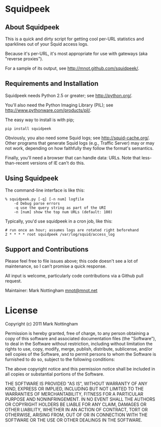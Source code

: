 
# Squidpeek

## About Squidpeek

This is a quick and dirty script for getting cool per-URL statistics and sparklines out of your Squid access logs.

Because it's per-URL, it's most appropriate for use with gateways (aka "reverse proxies").

For a sample of its output, see <http://mnot.github.com/squidpeek/>.
  

## Requirements and Installation

Squidpeek needs Python 2.5 or greater; see <http://python.org/>. 

You'll also need the Python Imaging Library (PIL); see <http://www.pythonware.com/products/pil/>.

The easy way to install is with pip;

    pip install squidpeek

Obviously, you also need some Squid logs; see <http://squid-cache.org/>. Other programs that generate Squid logs (e.g., Traffic Server) may or may not work, depending on how faithfully they follow the format's semantics.

Finally, you'll need a browser that can handle data: URLs. Note that less-than-recent versions of IE can't do this.


## Using Squidpeek

The command-line interface is like this:

    % squidpeek.py [-q] [-n num] logfile
        -d Debug parse errors
        -q use the query string as part of the URI
        -n [num] show the top num URLs (default: 100)

Typically, you'd use squidpeek in a cron job, like this:

    # run once an hour; assumes logs are rotated right beforehand
    2 * * * * root squidpeek /var/log/squid/access_log

## Support and Contributions

Please feel free to file issues above; this code doesn't see a lot of maintenance, so I can't promise a quick response.

All input is welcome, particularly code contributions via a Github pull request. 

Maintainer: Mark Nottingham <mnot@mnot.net>


# License

Copyright (c) 2011 Mark Nottingham

Permission is hereby granted, free of charge, to any person obtaining a copy
of this software and associated documentation files (the "Software"), to deal
in the Software without restriction, including without limitation the rights
to use, copy, modify, merge, publish, distribute, sublicense, and/or sell
copies of the Software, and to permit persons to whom the Software is
furnished to do so, subject to the following conditions:

The above copyright notice and this permission notice shall be included in
all copies or substantial portions of the Software.

THE SOFTWARE IS PROVIDED "AS IS", WITHOUT WARRANTY OF ANY KIND, EXPRESS OR
IMPLIED, INCLUDING BUT NOT LIMITED TO THE WARRANTIES OF MERCHANTABILITY,
FITNESS FOR A PARTICULAR PURPOSE AND NONINFRINGEMENT. IN NO EVENT SHALL THE
AUTHORS OR COPYRIGHT HOLDERS BE LIABLE FOR ANY CLAIM, DAMAGES OR OTHER
LIABILITY, WHETHER IN AN ACTION OF CONTRACT, TORT OR OTHERWISE, ARISING FROM,
OUT OF OR IN CONNECTION WITH THE SOFTWARE OR THE USE OR OTHER DEALINGS IN
THE SOFTWARE.